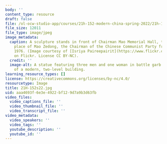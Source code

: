 ```yaml
---
body: ''
content_type: resource
draft: false
file: /ol-ocw-studio-app/courses/21h-152-modern-china-spring-2022/21h-152s22.jpg
file_size: 12011
file_type: image/jpeg
image_metadata:
  caption: A sculpture stands in front of Chairman Mao Memorial Hall, the final resting
    place of Mao Zedong, the Chairman of the Chinese Communist Party from 1945 to
    1976. (Image courtesy of [Isriya Paireepairit](https://www.flickr.com/photos/isriya/386238473/in/photolist-A8zf2-A8zcE-dnJ1Ad-3fivsd-3finNj-3fiuXG-3fe7We-3fioFw-3fipXQ-3fit1Q-3fis8S-3fitN5-3fe4Re-KvGT47-x8MT3H-rsRt6v-irNfNK-84WwRg-6vtMT-9dwnSc-7tHq3u-5hN8x8-A8yGR-cHiBBo-7jPmkb-dqb6ZD-7jPmmm-M6ioYr-5aGMKh-aiZjvv-2Pce6D-98nYmQ-hy5Ux-fQhQp-7jKtFT-NVr6Lf-dTjZ3x-i6C5SF-hVHUdy-picrRE-pfGwzm-Bgeg8K-of5itr-hbUh4L-hHrAEk-r49dzB-it7Xzb-nQdMfH-pKN6CU-Jkd82f)
    on Flickr. License CC BY-NC).
  credit: ''
  image-alt: A statue featuring three men and one woman in battle garb sits in front
    of a modern, two-level building.
learning_resource_types: []
license: https://creativecommons.org/licenses/by-nc/4.0/
resourcetype: Image
title: 21H-152s22.jpg
uid: aaa4693f-6e3e-4922-bf12-9d7a9b3d63fb
video_files:
  video_captions_file: ''
  video_thumbnail_file: ''
  video_transcript_file: ''
video_metadata:
  video_speakers: ''
  video_tags: ''
  youtube_description: ''
  youtube_id: ''
---
```

